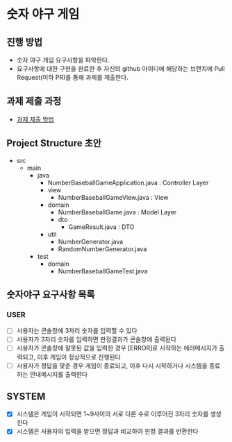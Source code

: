 # 숫자 야구 게임
## 진행 방법
* 숫자 야구 게임 요구사항을 파악한다.
* 요구사항에 대한 구현을 완료한 후 자신의 github 아이디에 해당하는 브랜치에 Pull Request(이하 PR)를 통해 과제를 제출한다.

## 과제 제출 과정
* [과제 제출 방법](https://github.com/next-step/nextstep-docs/tree/master/precourse)

## Project Structure 초안
- src
  - main
    - java
      - NumberBaseballGameApplication.java  : Controller Layer
      - view
        - NumberBaseballGameView.java       : View
      - domain
        - NumberBaseballGame.java           : Model Layer
        - dto
          - GameResult.java                 : DTO
      - util
        - NumberGenerator.java
        - RandomNumberGenerator.java
    - test
      - domain
        - NumberBaseballGameTest.java

## 숫자야구 요구사항 목록
### USER
- [ ] 사용자는 콘솔창에 3자리 숫자를 입력할 수 있다
- [ ] 사용자가 3자리 숫자를 입력하면 판정결과가 콘솔창에 출력된다
- [ ] 사용자가 콘솔창에 잘못된 값을 입력한 경우 [ERROR]로 시작하는 에러메시지가 출력되고, 이후 게임이 정상적으로 진행된다
- [ ] 사용자가 정답을 맞춘 경우 게임이 종료되고, 이후 다시 시작하거나 시스템을 종료하는 안내메시지를 출력한다

## SYSTEM
- [x] 시스템은 게임이 시작되면 1~9사이의 서로 다른 수로 이루어진 3자리 숫자를 생성한다
- [x] 시스템은 사용자의 입력을 받으면 정답과 비교하여 판정 결과를 반환한다
